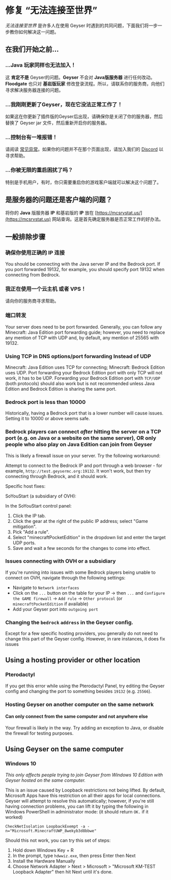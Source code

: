 # 修复 “无法连接至世界”

_无法连接至世界_ 是许多人在使用 Geyser 时遇到的共同问题，下面我们将一步一步教你如何解决这一问题。

## 在我们开始之前...

### ...Java 玩家同样也无法加入！

这 **肯定不是** Geyser的问题。**Geyser** 不会对 **Java版服务器** 进行任何改动。**Floodgate** 也只对 **基岩版玩家** 修改登录流程。所以，请联系你的服务商，向他们寻求解决服务器连接的问题。

### ...我刚刚更新了Geyser，现在它没法正常工作了！

如果这在你更新了插件版的Geyser后出现，请确保你是关闭了你的服务器，然后替换了 Geyser jar 文件，然后重新开启你的服务器。

### ...控制台有一堆报错！

请阅读 [常见异常](./)。如果你的问题并不在那个页面出现，请加入我们的 [Discord](https://discord.geysermc.org) 以寻求帮助。

### ...你被无限的重启困扰了吗？

特别是手机用户，有时，你只需要重启你的游戏客户端就可以解决这个问题了。

## 是服务器的问题还是客户端的问题？

将你的 **Java** 版服务器 **IP** 和基岩版的 **IP** 放在 [https://mcsrvstat.us/](https://mcsrvstat.us) 网站查询。这是首先确定服务器是否正常工作的好办法。

## 一般排除步骤

### 确保你使用正确的 IP 连接

You should be connecting with the Java server IP and the Bedrock port. If you port forwarded 19132, for example, you should specify port 19132 when connecting from Bedrock.

### 我正在使用一个云主机 或者 VPS！

请向你的服务商寻求帮助。

### 端口转发

Your server does need to be port forwarded. Generally, you can follow any Minecraft: Java Edition port forwarding guide; however, you need to replace any mention of TCP with UDP and, by default, any mention of 25565 with 19132.

### Using TCP in DNS options/port forwarding Instead of UDP

Minecraft: Java Edition uses TCP for connecting; Minecraft: Bedrock Edition uses UDP. Port forwarding your Bedrock Edition port with only TCP will not work, it has to be UDP. Forwarding your Bedrock Edition port with `TCP/UDP` (both protocols) should also work but is not recommended unless Java Edition and Bedrock Edition is sharing the same port.

### Bedrock port is less than 10000

Historically, having a Bedrock port that is a lower number will cause issues. Setting it to 10000 or above seems safe.

### Bedrock players can connect _after_ hitting the server on a TCP port (e.g. on Java or a website on the same server), OR only people who also play on Java Edition can join from Geyser

This is likely a firewall issue on your server. Try the following workaround:

Attempt to connect to the Bedrock IP and port through a web browser - for example, `http://test.geysermc.org:19132`. It won't work, but then try connecting through Bedrock, and it should work.

Specific host fixes:

SoYouStart (a subsidiary of OVH):

In the SoYouStart control panel:

1. Click the IP tab.
2. Click the gear at the right of the public IP address; select "Game mitigation".
3. Pick "Add a rule".
4. Select "minecraftPocketEdition" in the dropdown list and enter the target UDP ports.
5. Save and wait a few seconds for the changes to come into effect.

### Issues connecting with OVH or a subsidiary

If you're running into issues with some Bedrock players being unable to connect on OVH, navigate through the following settings:

* Navigate to `Network interfaces`
* Click on the `...` button on the table for your IP -> then `...` and `Configure the GAME firewall` -> `Add rule` -> `Other protocol` (or `minecraftPocketEdition` if available)
* Add your Geyser port into `outgoing port`

### Changing the `bedrock` `address` in the Geyser config.

Except for a few specific hosting providers, you generally do not need to change this part of the Geyser config. However, in rare instances, it does fix issues

## Using a hosting provider or other location

### Pterodactyl

If you get this error while using the Pterodactyl Panel, try editing the Geyser config and changing the port to something besides `19132` (e.g. `25566`).

### Hosting Geyser on another computer on the same network

#### Can only connect from the same computer and not anywhere else

Your firewall is likely in the way. Try adding an exception to Java, or disable the firewall for testing purposes.

## Using Geyser on the same computer

### Windows 10

_This only affects people trying to join Geyser from Windows 10 Edition with Geyser hosted on the same computer._

This is an issue caused by Loopback restrictions not being lifted. By default, Microsoft Apps have this restriction on all their apps for local connections. Geyser will attempt to resolve this automatically; however, if you're still having connection problems, you can lift it by typing the following in Windows PowerShell in administrator mode: (it should return `OK.` if it worked)

```
CheckNetIsolation LoopbackExempt -a -n="Microsoft.MinecraftUWP_8wekyb3d8bbwe"
```

Should this not work, you can try this set of steps:

1. Hold down Windows Key + R
2. In the prompt, type `hdwwiz.exe`, then press Enter then Next
3. Install the Hardware Manually
4. Choose Network Adapter > Next > Microsoft > "Microsoft KM-TEST Loopback Adapter" then hit Next until it's done.
